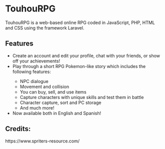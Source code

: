 <h1>TouhouRPG</h1>

TouhouRPG is a web-based online RPG coded in JavaScript, PHP, HTML and CSS using the framework Laravel.


<h2>Features</h2>
<ul>
    <li>Create an account and edit your profile, chat with your friends, or show off your achievements!</li>
    <li>Play through a short RPG Pokemon-like story which includes the following features:</li>
        <ul>
            <li>NPC dialogue</li>
            <li>Movement and collision</li>
            <li>You can buy, sell, and use items</li>
            <li>Capture characters with unique skills and test them in battle</li>
            <li>Character capture, sort and PC storage</li>
            <li>And much more!</li>
        </ul>
    <li>Now available both in English and Spanish!</li>
</ul>

<h2>Credits:</h2>
https://www.spriters-resource.com/


            
